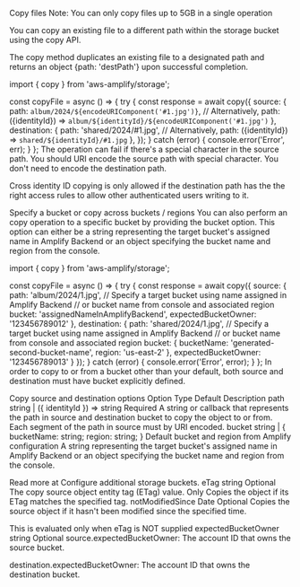 Copy files
Note: You can only copy files up to 5GB in a single operation

You can copy an existing file to a different path within the storage bucket using the copy API.

The copy method duplicates an existing file to a designated path and returns an object {path: 'destPath'} upon successful completion.

import { copy } from 'aws-amplify/storage';

const copyFile = async () => {
  try {
    const response = await copy({
      source: {
        path: `album/2024/${encodeURIComponent('#1.jpg')}`,
        // Alternatively, path: ({identityId}) => `album/${identityId}/${encodeURIComponent('#1.jpg')`
      },
      destination: {
        path: 'shared/2024/#1.jpg',
        // Alternatively, path: ({identityId}) => `shared/${identityId}/#1.jpg`
      },
    });
  } catch (error) {
    console.error('Error', err);
  }
};
The operation can fail if there's a special character in the source path. You should URI encode the source path with special character. You don't need to encode the destination path.

Cross identity ID copying is only allowed if the destination path has the the right access rules to allow other authenticated users writing to it.

Specify a bucket or copy across buckets / regions
You can also perform an copy operation to a specific bucket by providing the bucket option. This option can either be a string representing the target bucket's assigned name in Amplify Backend or an object specifying the bucket name and region from the console.

import { copy } from 'aws-amplify/storage';

const copyFile = async () => {
  try {
    const response = await copy({
      source: {
        path: 'album/2024/1.jpg',
        // Specify a target bucket using name assigned in Amplify Backend
        // or bucket name from console and associated region
        bucket: 'assignedNameInAmplifyBackend',
        expectedBucketOwner: '123456789012'
      },
      destination: {
        path: 'shared/2024/1.jpg',
        // Specify a target bucket using name assigned in Amplify Backend
        // or bucket name from console and associated region
        bucket: {
          bucketName: 'generated-second-bucket-name',
          region: 'us-east-2'
        },
        expectedBucketOwner: '123456789013'
      }
    });
  } catch (error) {
    console.error('Error', error);
  }
};
In order to copy to or from a bucket other than your default, both source and destination must have bucket explicitly defined.

Copy source and destination options
Option	Type	Default	Description
path	string |
({ identityId }) => string	Required	A string or callback that represents the path in source and destination bucket to copy the object to or from.
Each segment of the path in source must by URI encoded.
bucket	string |
{ bucketName: string;
region: string; }	Default bucket and region from Amplify configuration	A string representing the target bucket's assigned name in Amplify Backend or an object specifying the bucket name and region from the console.

Read more at Configure additional storage buckets.
eTag	string	Optional	The copy source object entity tag (ETag) value. Only Copies the object if its ETag matches the specified tag.
notModifiedSince	Date	Optional	Copies the source object if it hasn't been modified since the specified time.

This is evaluated only when eTag is NOT supplied
expectedBucketOwner	string	Optional	source.expectedBucketOwner: The account ID that owns the source bucket.

destination.expectedBucketOwner: The account ID that owns the destination bucket.